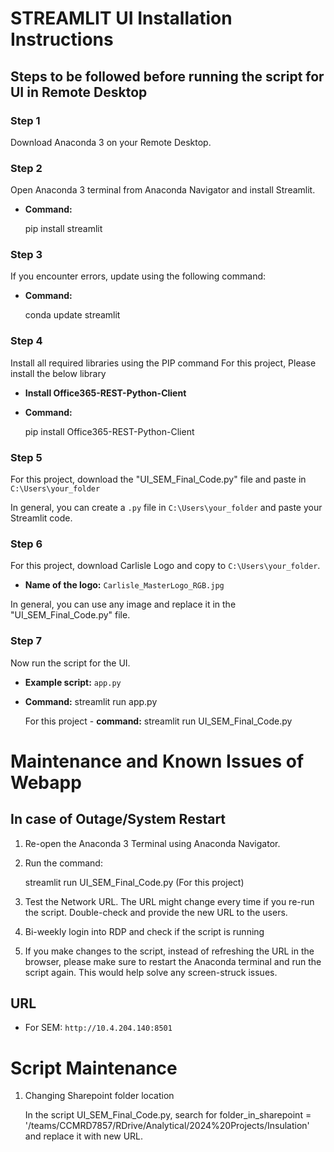
# STREAMLIT UI Installation Instructions

## Steps to be followed before running the script for UI in Remote Desktop

### Step 1
Download Anaconda 3 on your Remote Desktop.

### Step 2
Open Anaconda 3 terminal from Anaconda Navigator and install Streamlit.

- **Command:**
  
  pip install streamlit
  
### Step 3
If you encounter errors, update using the following command:

- **Command:**
  
  conda update streamlit
  
### Step 4
Install all required libraries using the PIP command 
For this project, Please install the below library

- **Install Office365-REST-Python-Client**
- **Command:**
  
  pip install Office365-REST-Python-Client
  
### Step 5
For this project, download the "UI_SEM_Final_Code.py" file and paste in `C:\Users\your_folder` 

In general, you can create a `.py` file in `C:\Users\your_folder` and paste your Streamlit code.

### Step 6
For this project, download Carlisle Logo and copy to `C:\Users\your_folder`.

- **Name of the logo:** `Carlisle_MasterLogo_RGB.jpg`

In general, you can use any image and replace it in the "UI_SEM_Final_Code.py" file.
  
### Step 7
Now run the script for the UI. 

- **Example script:** `app.py`
- **Command:**
  streamlit run app.py
  
  For this project -
  **command:**
  streamlit run UI_SEM_Final_Code.py

# Maintenance and Known Issues of Webapp
## In case of Outage/System Restart

1. Re-open the Anaconda 3 Terminal using Anaconda Navigator.
2. Run the command: 
   
   streamlit run UI_SEM_Final_Code.py (For this project)

3. Test the Network URL. The URL might change every time if you re-run the script. Double-check and provide the new URL to the users.

4. Bi-weekly login into RDP and check if the script is running
5. If you make changes to the script, instead of refreshing the URL in the browser, please make sure to restart the Anaconda terminal and run the script again. This would help solve any screen-struck issues.

## URL

- For SEM: `http://10.4.204.140:8501`


# Script Maintenance

1. Changing Sharepoint folder location

   In the script UI_SEM_Final_Code.py, search for folder_in_sharepoint = '/teams/CCMRD7857/RDrive/Analytical/2024%20Projects/Insulation' and replace it with new URL.

